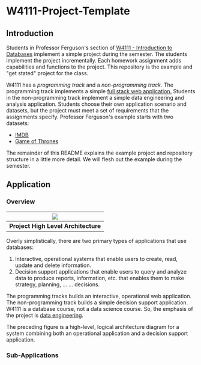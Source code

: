 # W4111-Project-Template

## Introduction

Students in Professor Ferguson's section of
[W4111 - Introduction to Databases](https://donald-f-ferguson.github.io/W4111-Introduction-to-Databases-New/)
implement a simple project during the semester. The students implement the project incrementally. Each homework
assignment adds capabilities and functions to the project. This repository is the example and "get stated" project
for the class. 

W4111 has a _programming track_ and a _non-programming track._ The programming track implements a simple
[full stack web application.](https://www.w3schools.com/whatis/whatis_fullstack.asp) Students in the
non-programming track implement a simple data engineering and analysis application. Students choose their own
application scenario and datasets, but the project must meet a set of requirements that the assignments specify.
Professor Ferguson's example starts with two datasets:
- [IMDB](https://developer.imdb.com/non-commercial-datasets/)
- [Game of Thrones](https://github.com/jeffreylancaster/game-of-thrones)

The remainder of this README explains the example project and repository structure in a little more detail. We
will flesh out the example during the semester.

## Application

### Overview

| <img src="./docs/assets/project.jpg"> |
|:-------------------------------------:|
|  __Project High Level Architecture__  |

Overly simplistically, there are two primary types of applications that use databases:
1. Interactive, operational systems that enable users to create, read, update and
delete information.
2. Decision support applications that enable users to query and analyze data to produce
reports, information, etc. that enables them to make strategy, planning, ... ... decisions.

The programming tracks builds an interactive, operational web application. The
non-programming track builds a simple decision support application. W4111 is a database course,
not a data science course. So, the emphasis of the project is [data engineering](https://en.wikipedia.org/wiki/Data_engineering).

The preceding figure is a high-level, logical architecture diagram for a system combining
both an operational application and a decision support application. 

### Sub-Applications




